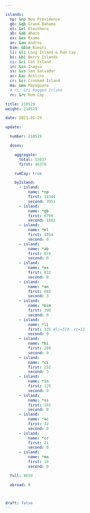 ```yaml
---

islands:
  np: &np New Providence
  gb: &gb Grand Bahama
  el: &el Eleuthera
  ab: &ab Abaco
  ex: &ex Exuma
  an: &an Andros
  bim: &bim Bimini
  li: &li Long Island & Rum Cay
  bi: &bi Berry Islands
  ci: &ci Cat Island
  in: &in Inagua
  ss: &ss San Salvador
  ac: &ac Acklins
  cr: &cr Crooked Island
  ma: &ma Mayaguana
  # ri: &ri Ragged Island
  rc: &rc Rum Cay

title: 210529
weight: 210529

date: 2021-05-29

update:

  number: 210529

  doses:

    aggregate:
      total: 55037
      first: 46378

    rumCay: true

    byIsland:
      - island:
          name: *np
          first: 34344
          second: 7051
      - island:
          name: *gb
          first: 6796
          second: 1602
      - island:
          name: *el
          first: 1354
          second: 0
      - island:
          name: *ab
          first: 874
          second: 0
      - island:
          name: *ex
          first: 832
          second: 0
      - island:
          name: *an
          first: 603
          second: 3
      - island:
          name: *bim
          first: 398
          second: 0
      - island:
          name: *li
          first: 335 #li=324, rc=11
          second: 0
      - island:
          name: *bi
          first: 289
          second: 0
      - island:
          name: *ci
          first: 252
          second: 3
      - island:
          name: *in
          first: 129
          second: 0
      - island:
          name: *ss
          first: 101
          second: 0
      - island:
          name: *ac
          first: 32
          second: 0
      - island:
          name: *cr
          first: 21
          second: 0
      - island:
          name: *ma
          first: 18
          second: 0

  full: 8659

  abroad: 0



draft: false
---
```


